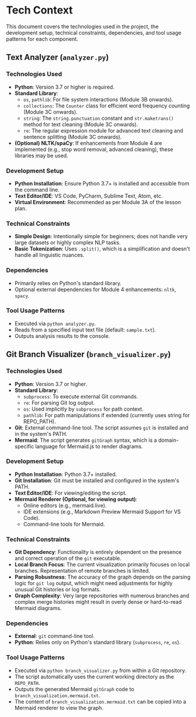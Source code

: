 # Tech Context

This document covers the technologies used in the project, the development setup, technical constraints, dependencies, and tool usage patterns for each component.

## Text Analyzer (`analyzer.py`)

### Technologies Used
*   **Python**: Version 3.7 or higher is required.
*   **Standard Library**:
    *   `os`, `pathlib`: For file system interactions (Module 3B onwards).
    *   `collections`: The `Counter` class for efficient word frequency counting (Module 3C onwards).
    *   `string`: The `string.punctuation` constant and `str.maketrans()` method for text cleaning (Module 3C onwards).
    *   `re`: The regular expression module for advanced text cleaning and sentence splitting (Module 3C onwards).
*   **(Optional) NLTK/spaCy**: If enhancements from Module 4 are implemented (e.g., stop word removal, advanced cleaning), these libraries may be used.

### Development Setup
*   **Python Installation**: Ensure Python 3.7+ is installed and accessible from the command line.
*   **Text Editor/IDE**: VS Code, PyCharm, Sublime Text, Atom, etc.
*   **Virtual Environment**: Recommended as per Module 3A of the lesson plan.

### Technical Constraints
*   **Simple Design**: Intentionally simple for beginners; does not handle very large datasets or highly complex NLP tasks.
*   **Basic Tokenization**: Uses `.split()`, which is a simplification and doesn't handle all linguistic nuances.

### Dependencies
*   Primarily relies on Python's standard library.
*   Optional external dependencies for Module 4 enhancements: `nltk`, `spacy`.

### Tool Usage Patterns
*   Executed via `python analyzer.py`.
*   Reads from a specified input text file (default: `sample.txt`).
*   Outputs analysis results to the console.

## Git Branch Visualizer (`branch_visualizer.py`)

### Technologies Used
*   **Python**: Version 3.7 or higher.
*   **Standard Library**:
    *   `subprocess`: To execute external Git commands.
    *   `re`: For parsing Git log output.
    *   `os`: Used implicitly by `subprocess` for path context.
    *   `pathlib`: For path manipulations if extended (currently uses string for REPO_PATH).
*   **Git**: External command-line tool. The script assumes `git` is installed and in the system's PATH.
*   **Mermaid**: The script generates `gitGraph` syntax, which is a domain-specific language for Mermaid.js to render diagrams.

### Development Setup
*   **Python Installation**: Python 3.7+ installed.
*   **Git Installation**: Git must be installed and configured in the system's PATH.
*   **Text Editor/IDE**: For viewing/editing the script.
*   **Mermaid Renderer (Optional, for viewing output)**:
    *   Online editors (e.g., mermaid.live).
    *   IDE extensions (e.g., Markdown Preview Mermaid Support for VS Code).
    *   Command-line tools for Mermaid.

### Technical Constraints
*   **Git Dependency**: Functionality is entirely dependent on the presence and correct operation of the `git` executable.
*   **Local Branch Focus**: The current visualization primarily focuses on local branches. Representation of remote branches is limited.
*   **Parsing Robustness**: The accuracy of the graph depends on the parsing logic for `git log` output, which might need adjustments for highly unusual Git histories or log formats.
*   **Graph Complexity**: Very large repositories with numerous branches and complex merge histories might result in overly dense or hard-to-read Mermaid diagrams.

### Dependencies
*   **External**: `git` command-line tool.
*   **Python**: Relies only on Python's standard library (`subprocess`, `re`, `os`).

### Tool Usage Patterns
*   Executed via `python branch_visualizer.py` from within a Git repository.
*   The script automatically uses the current working directory as the `REPO_PATH`.
*   Outputs the generated Mermaid `gitGraph` code to `branch_visualization.mermaid.txt`.
*   The content of `branch_visualization.mermaid.txt` can be copied into a Mermaid renderer to view the graph.
